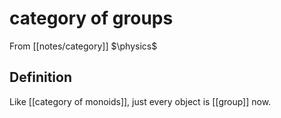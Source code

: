# category of groups
From [[notes/category]]
$\physics$
## Definition
Like [[category of monoids]], just every object is [[group]] now.